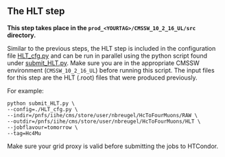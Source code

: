## The HLT step
**This step takes place in the `prod_<YOURTAG>/CMSSW_10_2_16_UL/src` directory.**

Similar to the previous steps, the HLT step is included in the configuration file [HLT_cfg.py](https://github.com/nbreugel/higgs-charm/blob/main/mcgeneration/LHEtoAOD/HLT_cfg.py) and can be run in parallel using the python script found under [submit_HLT.py](https://github.com/nbreugel/higgs-charm/blob/main/mcgeneration/LHEtoAOD/submit_HLT.py). Make sure you are in the appropriate CMSSW environment (`CMSSW_10_2_16_UL`) before running this script. The input files for this step are the HLT (.root) files that were produced previously.

For example:

```shell
python submit_HLT.py \
--config=./HLT_cfg.py \
--indir=/pnfs/iihe/cms/store/user/nbreugel/HcToFourMuons/RAW \
--outdir=/pnfs/iihe/cms/store/user/nbreugel/HcToFourMuons/HLT \
--jobflavour=tomorrow \
--tag=Hc4Mu
```

Make sure your grid proxy is valid before submitting the jobs to HTCondor.
